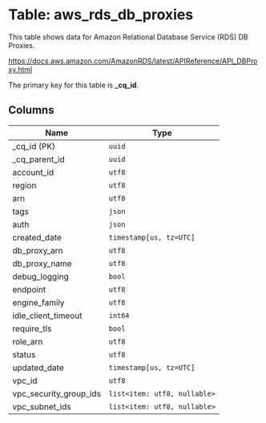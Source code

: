 # Table: aws_rds_db_proxies

This table shows data for Amazon Relational Database Service (RDS) DB Proxies.

https://docs.aws.amazon.com/AmazonRDS/latest/APIReference/API_DBProxy.html

The primary key for this table is **_cq_id**.

## Columns

| Name          | Type          |
| ------------- | ------------- |
|_cq_id (PK)|`uuid`|
|_cq_parent_id|`uuid`|
|account_id|`utf8`|
|region|`utf8`|
|arn|`utf8`|
|tags|`json`|
|auth|`json`|
|created_date|`timestamp[us, tz=UTC]`|
|db_proxy_arn|`utf8`|
|db_proxy_name|`utf8`|
|debug_logging|`bool`|
|endpoint|`utf8`|
|engine_family|`utf8`|
|idle_client_timeout|`int64`|
|require_tls|`bool`|
|role_arn|`utf8`|
|status|`utf8`|
|updated_date|`timestamp[us, tz=UTC]`|
|vpc_id|`utf8`|
|vpc_security_group_ids|`list<item: utf8, nullable>`|
|vpc_subnet_ids|`list<item: utf8, nullable>`|